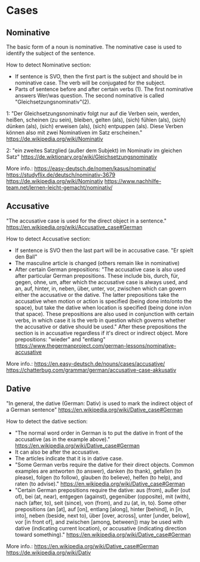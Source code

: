 # Cases

## Nominative

The basic form of a noun is nominative. The nominative case is used to identify the subject of the sentence.

How to detect Nominative section: 
* If sentence is SVO, then the first part is the subject and should be in nominative case. The verb will be conjugated for the subject.
* Parts of sentence before and after certain verbs (1). The first nominative answers Wer/was question. The second nominative is called "Gleichsetzungsnominativ"(2).  

1: "Der Gleichsetzungsnominativ folgt nur auf die Verben sein, werden, heißen, scheinen (zu sein), bleiben, gelten (als), (sich) fühlen (als), (sich) dünken (als), (sich) erweisen (als), (sich) entpuppen (als). Diese Verben können also mit zwei Nominativen im Satz erscheinen." https://de.wikipedia.org/wiki/Nominativ

2: "ein zweites Satzglied (außer dem Subjekt) im Nominativ im gleichen Satz" https://de.wiktionary.org/wiki/Gleichsetzungsnominativ

More info.:
https://easy-deutsch.de/nomen/kasus/nominativ/
https://studyflix.de/deutsch/nominativ-3679
https://de.wikipedia.org/wiki/Nominativ
https://www.nachhilfe-team.net/lernen-leicht-gemacht/nominativ/

## Accusative

"The accusative case is used for the direct object in a sentence." https://en.wikipedia.org/wiki/Accusative_case#German

How to detect Accusative section: 
* If sentence is SVO then the last part will be in accusative case. "Er spielt den Ball"
* The masculine article is changed (others remain like in nominative)
* After certain German prepositions: "The accusative case is also used after particular German prepositions. These include bis, durch, für, gegen, ohne, um, after which the accusative case is always used, and an, auf, hinter, in, neben, über, unter, vor, zwischen which can govern either the accusative or the dative. The latter prepositions take the accusative when motion or action is specified (being done into/onto the space), but take the dative when location is specified (being done in/on that space). These prepositions are also used in conjunction with certain verbs, in which case it is the verb in question which governs whether the accusative or dative should be used." After these prepositions the section is in accusative regardless if it's direct or indirect object. More prepositions: "wieder" and "entlang" https://www.thegermanproject.com/german-lessons/nominative-accusative
 

More info.:
https://en.easy-deutsch.de/nouns/cases/accusative/
https://chatterbug.com/grammar/german/accusative-case-akkusativ


## Dative

"In general, the dative (German: Dativ) is used to mark the indirect object of a German sentence" https://en.wikipedia.org/wiki/Dative_case#German

How to detect the dative section:
* "The normal word order in German is to put the dative in front of the accusative (as in the example above)." https://en.wikipedia.org/wiki/Dative_case#German
* It can also be after the accusative.  
* The articles indicate that it is in dative case.
* "Some German verbs require the dative for their direct objects. Common examples are antworten (to answer), danken (to thank), gefallen (to please), folgen (to follow), glauben (to believe), helfen (to help), and raten (to advise)." https://en.wikipedia.org/wiki/Dative_case#German
* "Certain German prepositions require the dative: aus (from), außer (out of), bei (at, near), entgegen (against), gegenüber (opposite), mit (with), nach (after, to), seit (since), von (from), and zu (at, in, to). Some other prepositions (an [at], auf [on], entlang [along], hinter [behind], in [in, into], neben (beside, next to), über [over, across], unter [under, below], vor [in front of], and zwischen [among, between]) may be used with dative (indicating current location), or accusative (indicating direction toward something)." https://en.wikipedia.org/wiki/Dative_case#German

More info.:
https://en.wikipedia.org/wiki/Dative_case#German
https://de.wikipedia.org/wiki/Dativ
